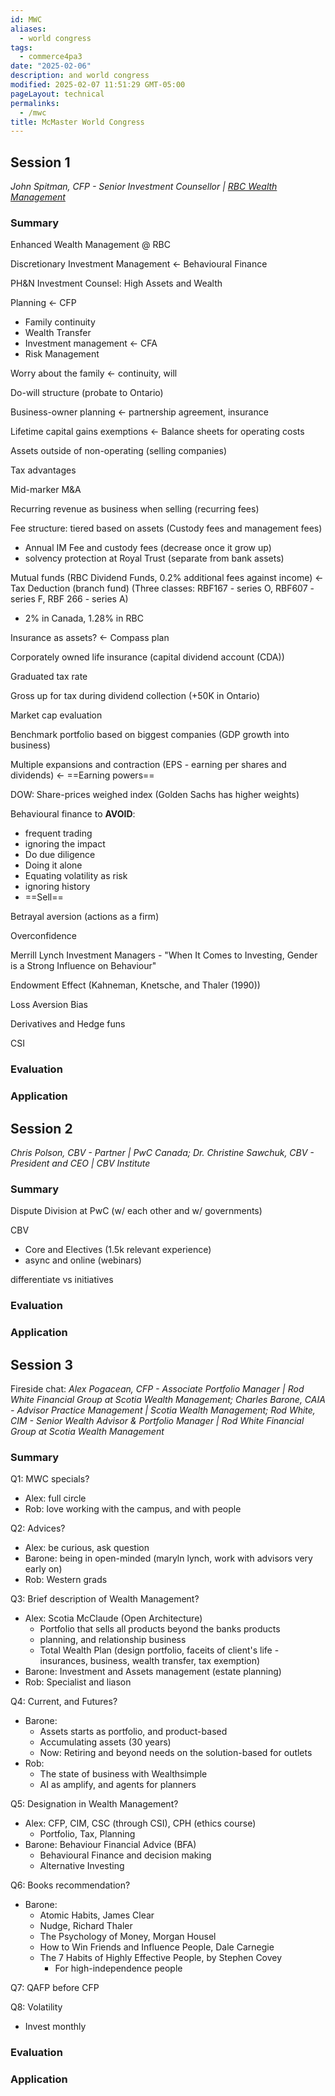 ```yaml
---
id: MWC
aliases:
  - world congress
tags:
  - commerce4pa3
date: "2025-02-06"
description: and world congress
modified: 2025-02-07 11:51:29 GMT-05:00
pageLayout: technical
permalinks:
  - /mwc
title: McMaster World Congress
---
```


## Session 1

_John Spitman, CFP - Senior Investment Counsellor | [RBC Wealth Management](https://ca.rbcwealthmanagement.com/web/john-janzsen-spitman/)_

### Summary

Enhanced Wealth Management @ RBC

Discretionary Investment Management <- Behavioural Finance

PH&N Investment Counsel: High Assets and Wealth

Planning <- CFP

- Family continuity
- Wealth Transfer
- Investment management <- CFA
- Risk Management

Worry about the family <- continuity, will

Do-will structure (probate to Ontario)

Business-owner planning <- partnership agreement, insurance

Lifetime capital gains exemptions <- Balance sheets for operating costs

Assets outside of non-operating (selling companies)

Tax advantages

Mid-marker M&A

Recurring revenue as business when selling (recurring fees)

Fee structure: tiered based on assets (Custody fees and management fees)

- Annual IM Fee and custody fees (decrease once it grow up)
- solvency protection at Royal Trust (separate from bank assets)

Mutual funds (RBC Dividend Funds, 0.2% additional fees against income) <- Tax Deduction (branch fund) (Three classes: RBF167 - series O, RBF607 - series F, RBF 266 - series A)

- 2% in Canada, 1.28% in RBC

Insurance as assets? <- Compass plan

Corporately owned life insurance (capital dividend account (CDA))

Graduated tax rate

Gross up for tax during dividend collection (+50K in Ontario)

Market cap evaluation

Benchmark portfolio based on biggest companies (GDP growth into business)

Multiple expansions and contraction (EPS - earning per shares and dividends) <- ==Earning powers==

DOW: Share-prices weighed index (Golden Sachs has higher weights)

Behavioural finance to **AVOID**:

- frequent trading
- ignoring the impact
- Do due diligence
- Doing it alone
- Equating volatility as risk
- ignoring history
- ==Sell==

Betrayal aversion (actions as a firm)

Overconfidence

Merrill Lynch Investment Managers - "When It Comes to Investing, Gender is a Strong Influence on Behaviour"

Endowment Effect (Kahneman, Knetsche, and Thaler (1990))

Loss Aversion Bias

Derivatives and Hedge funs

CSI

### Evaluation

### Application

## Session 2

_Chris Polson, CBV - Partner | PwC Canada; Dr. Christine Sawchuk, CBV - President and CEO | CBV Institute_

### Summary

Dispute Division at PwC (w/ each other and w/ governments)

CBV

- Core and Electives (1.5k relevant experience)
- async and online (webinars)

differentiate vs initiatives

### Evaluation

### Application

## Session 3

Fireside chat: _Alex Pogacean, CFP - Associate Portfolio Manager | Rod White Financial Group at Scotia Wealth Management; Charles Barone, CAIA - Advisor Practice Management | Scotia Wealth Management; Rod White, CIM - Senior Wealth Advisor & Portfolio Manager | Rod White Financial Group at Scotia Wealth Management_

### Summary

Q1: MWC specials?

- Alex: full circle
- Rob: love working with the campus, and with people

Q2: Advices?

- Alex: be curious, ask question
- Barone: being in open-minded (maryln lynch, work with advisors very early on)
- Rob: Western grads

Q3: Brief description of Wealth Management?

- Alex: Scotia McClaude (Open Architecture)
  - Portfolio that sells all products beyond the banks products
  - planning, and relationship business
  - Total Wealth Plan (design portfolio, faceits of client's life - insurances, business, wealth transfer, tax exemption)
- Barone: Investment and Assets management (estate planning)
- Rob: Specialist and liason

Q4: Current, and Futures?

- Barone:
  - Assets starts as portfolio, and product-based
  - Accumulating assets (30 years)
  - Now: Retiring and beyond needs on the solution-based for outlets
- Rob:
  - The state of business with Wealthsimple
  - AI as amplify, and agents for planners

Q5: Designation in Wealth Management?

- Alex: CFP, CIM, CSC (through CSI), CPH (ethics course)
  - Portfolio, Tax, Planning
- Barone: Behaviour Financial Advice (BFA)
  - Behavioural Finance and decision making
  - Alternative Investing

Q6: Books recommendation?

- Barone:
  - Atomic Habits, James Clear
  - Nudge, Richard Thaler
  - The Psychology of Money, Morgan Housel
  - How to Win Friends and Influence People, Dale Carnegie
  - The 7 Habits of Highly Effective People, by Stephen Covey
    - For high-independence people

Q7: QAFP before CFP

Q8: Volatility

- Invest monthly

### Evaluation

### Application
